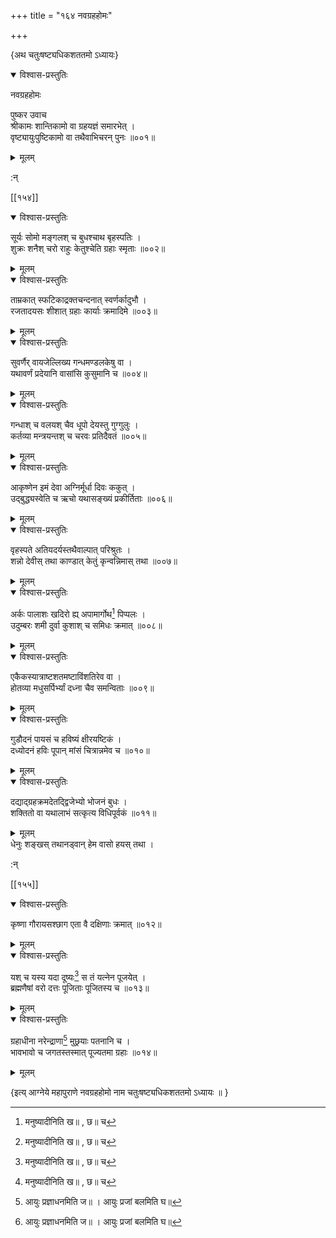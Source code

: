 +++
title = "१६४ नवग्रहहोमः"

+++

\{अथ चतुःषष्ट्यधिकशततमो ऽध्यायः\}


<details open><summary>विश्वास-प्रस्तुतिः</summary>

नवग्रहहोमः  
    
पुष्कर उवाच  
श्रीकामः शान्तिकामो वा ग्रहयज्ञं समारभेत्   ।  
वृष्ट्यायुःपुष्टिकामो वा तथैवाभिचरन् पुनः   ॥००१॥
</details>

<details><summary>मूलम्</summary>

नवग्रहहोमः  
    
पुष्कर उवाच  
श्रीकामः शान्तिकामो वा ग्रहयज्ञं समारभेत्   ।  
वृष्ट्यायुःपुष्टिकामो वा तथैवाभिचरन् पुनः   ॥००१॥
</details>  
    
:न्  
    
[^१]: मनुष्यादीनिति ख॥ , छ॥ च  
    
[^२]: आयुः प्रज्ञाधनमिति ज॥ । आयुः प्रजां बलमिति घ॥  
    
[^३]: प्रीताः पितृपितामहा इति ङ॥  

[[१५४]]
    

<details open><summary>विश्वास-प्रस्तुतिः</summary>

सूर्यः सोमो मङ्गलश् च बुधश्चाथ बृहस्पतिः   ।  
शुक्रः शनैश् चरो राहुः केतुश्चेति ग्रहाः स्मृताः   ॥००२॥
</details>

<details><summary>मूलम्</summary>

सूर्यः सोमो मङ्गलश् च बुधश्चाथ बृहस्पतिः   ।  
शुक्रः शनैश् चरो राहुः केतुश्चेति ग्रहाः स्मृताः   ॥००२॥
</details>  

<details open><summary>विश्वास-प्रस्तुतिः</summary>

ताम्रकात् स्फटिकाद्रक्तचन्दनात् स्वर्णर्कादुभौ ।  
रजतादयसः शीशात् ग्रहाः कार्याः क्रमादिमे   ॥००३॥
</details>

<details><summary>मूलम्</summary>

ताम्रकात् स्फटिकाद्रक्तचन्दनात् स्वर्णर्कादुभौ ।  
रजतादयसः शीशात् ग्रहाः कार्याः क्रमादिमे   ॥००३॥
</details>  

<details open><summary>विश्वास-प्रस्तुतिः</summary>

सुवर्णैर् वायजेल्लिख्य गन्धमण्डलकेषु वा ।  
यथावर्णं प्रदेयानि वासांसि कुसुमानि च ॥००४॥
</details>

<details><summary>मूलम्</summary>

सुवर्णैर् वायजेल्लिख्य गन्धमण्डलकेषु वा ।  
यथावर्णं प्रदेयानि वासांसि कुसुमानि च ॥००४॥
</details>  

<details open><summary>विश्वास-प्रस्तुतिः</summary>

गन्धाश् च वलयश् चैव धूपो देयस्तु गुग्गुलुः ।  
कर्तव्या मन्त्रयन्तश् च चरवः प्रतिदैवतं ॥००५॥
</details>

<details><summary>मूलम्</summary>

गन्धाश् च वलयश् चैव धूपो देयस्तु गुग्गुलुः ।  
कर्तव्या मन्त्रयन्तश् च चरवः प्रतिदैवतं ॥००५॥
</details>  

<details open><summary>विश्वास-प्रस्तुतिः</summary>

आकृष्णेन इमं देवा अग्निर्मूर्धा दिवः ककुत्   ।  
उद्बुद्ध्यस्वेति च ऋचो यथासङ्ख्यं प्रकीर्तिताः   ॥००६॥
</details>

<details><summary>मूलम्</summary>

आकृष्णेन इमं देवा अग्निर्मूर्धा दिवः ककुत्   ।  
उद्बुद्ध्यस्वेति च ऋचो यथासङ्ख्यं प्रकीर्तिताः   ॥००६॥
</details>  

<details open><summary>विश्वास-प्रस्तुतिः</summary>

वृहस्पते अतियदर्यस्तथैवाल्पात् परिश्रुतः ।  
शन्नो देवीस् तथा काण्डात् केतुं कृन्वन्निमास् तथा   ॥००७॥
</details>

<details><summary>मूलम्</summary>

वृहस्पते अतियदर्यस्तथैवाल्पात् परिश्रुतः ।  
शन्नो देवीस् तथा काण्डात् केतुं कृन्वन्निमास् तथा   ॥००७॥
</details>  

<details open><summary>विश्वास-प्रस्तुतिः</summary>

अर्कः पालाशः खदिरो ह्य् अपामार्गोथ[^१] पिप्पलः   ।  
उदुम्बरः शमी दुर्वा कुशाश् च समिधः क्रमात्   ॥००८॥
</details>

<details><summary>मूलम्</summary>

अर्कः पालाशः खदिरो ह्य् अपामार्गोथ[^१] पिप्पलः   ।  
उदुम्बरः शमी दुर्वा कुशाश् च समिधः क्रमात्   ॥००८॥
</details>  

<details open><summary>विश्वास-प्रस्तुतिः</summary>

एकैकस्यात्राष्टशतमष्टाविंशतिरेव वा ।  
होतव्या मधुसर्पिर्भ्यां दध्ना चैव समन्विताः   ॥००९॥
</details>

<details><summary>मूलम्</summary>

एकैकस्यात्राष्टशतमष्टाविंशतिरेव वा ।  
होतव्या मधुसर्पिर्भ्यां दध्ना चैव समन्विताः   ॥००९॥
</details>  

<details open><summary>विश्वास-प्रस्तुतिः</summary>

गुडौदनं पायसं च हविष्यं क्षीरयष्टिकं   ।  
दध्योदनं हविः पूपान् मांसं चित्रान्नमेव च   ॥०१०॥
</details>

<details><summary>मूलम्</summary>

गुडौदनं पायसं च हविष्यं क्षीरयष्टिकं   ।  
दध्योदनं हविः पूपान् मांसं चित्रान्नमेव च   ॥०१०॥
</details>  

<details open><summary>विश्वास-प्रस्तुतिः</summary>

दद्याद्ग्रहक्रमदेतद्द्विजेभ्यो भोजनं बुधः ।  
शक्तितो वा यथालाभं सत्कृत्य विधिपूर्वकं ॥०११॥
</details>

<details><summary>मूलम्</summary>

दद्याद्ग्रहक्रमदेतद्द्विजेभ्यो भोजनं बुधः ।  
शक्तितो वा यथालाभं सत्कृत्य विधिपूर्वकं ॥०११॥
</details>  
धेनुः शङ्खस् तथानड्वान् हेम वासो हयस् तथा   ।  
    
:न्  
    
[^१]: खदिरस्त्वपामार्गो ऽथेति ग॥ , घ॥ , ञ॥ च  

[[१५५]]
    

<details open><summary>विश्वास-प्रस्तुतिः</summary>

कृष्णा गौरायसश्छाग एता वै दक्षिणाः क्रमात्   ॥०१२॥
</details>

<details><summary>मूलम्</summary>

कृष्णा गौरायसश्छाग एता वै दक्षिणाः क्रमात्   ॥०१२॥
</details>  

<details open><summary>विश्वास-प्रस्तुतिः</summary>

यश् च यस्य यदा दूष्यः[^१] स तं यत्नेन पूजयेत्   ।  
ब्रह्मणैषां वरो दत्तः पूजिताः पूजितस्य च   ॥०१३॥
</details>

<details><summary>मूलम्</summary>

यश् च यस्य यदा दूष्यः[^१] स तं यत्नेन पूजयेत्   ।  
ब्रह्मणैषां वरो दत्तः पूजिताः पूजितस्य च   ॥०१३॥
</details>  

<details open><summary>विश्वास-प्रस्तुतिः</summary>

ग्रहाधीना नरेन्द्राणा[^२] मुछ्रयाः पतनानि च   ।  
भावभावो च जगतस्तस्मात् पूज्यतमा ग्रहाः ॥०१४॥
</details>

<details><summary>मूलम्</summary>

ग्रहाधीना नरेन्द्राणा[^२] मुछ्रयाः पतनानि च   ।  
भावभावो च जगतस्तस्मात् पूज्यतमा ग्रहाः ॥०१४॥
</details>  
    
\{इत्य् आग्नेये महापुराणे नवग्रहहोमो नाम चतुःषष्ट्यधिकशततमो ऽध्यायः ॥  }
    